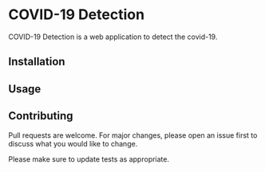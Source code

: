# COVID-19 Detection

COVID-19 Detection is a web application to detect the covid-19.

## Installation

## Usage

## Contributing
Pull requests are welcome. For major changes, please open an issue first to discuss what you would like to change.

Please make sure to update tests as appropriate.
